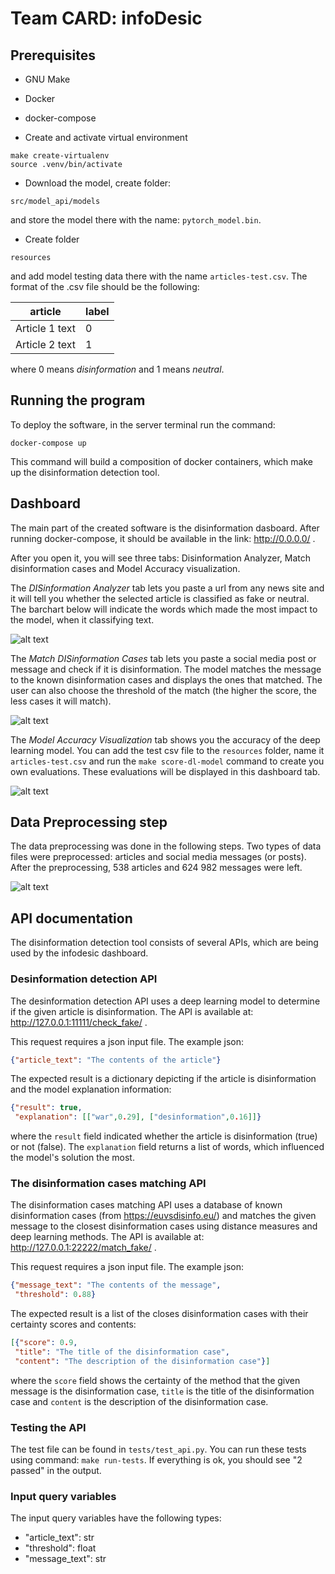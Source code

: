 # Team CARD: infoDesic

## Prerequisites
- GNU Make
- Docker
- docker-compose

- Create and activate virtual environment

```
make create-virtualenv
source .venv/bin/activate
```

- Download the model, create folder:
```
src/model_api/models
```
and store the model there with the name: `pytorch_model.bin`.

- Create folder
```
resources
```
and add model testing data there with the name `articles-test.csv`. The format of the .csv file should be the following:

| article         | label    |
| --------------- | -------- |
| Article 1 text  | 0        |
| Article 2 text  | 1        |

where 0 means *disinformation* and 1 means *neutral*.

## Running the program

To deploy the software, in the server terminal run the command:
```
docker-compose up
```

This command will build a composition of docker containers, which make up the disinformation detection tool.

## Dashboard

The main part of the created software is the disinformation dasboard. After running docker-compose, it should be available in the link: http://0.0.0.0/ . 


After you open it, you will see three tabs: Disinformation Analyzer, Match disinformation cases and Model Accuracy visualization. 

The *DISinformation Analyzer* tab lets you paste a url from any news site and it will tell you whether the selected article is classified as fake or neutral. The barchart below will indicate the words which made the most impact to the model, when it classifying text.

![alt text](img/tab1.png "Dashboard tab1")

The *Match DISinformation Cases* tab lets you paste a social media post or message and check if it is disinformation. The model matches the message to the known disinformation cases and displays the ones that matched. The user can also choose the threshold of the match (the higher the score, the less cases it will match).

![alt text](img/tab2.png "Dashboard tab2")

The *Model Accuracy Visualization* tab shows you the accuracy of the deep learning model. You can add the test csv file to the `resources` folder, name it `articles-test.csv` and run the `make score-dl-model` command to create you own evaluations. These evaluations will be displayed in this dashboard tab.

![alt text](img/tab3.png "Dashboard tab3")

## Data Preprocessing step

The data preprocessing was done in the following steps. Two types of data files were preprocessed: articles and social media messages (or posts). After the preprocessing, 538 articles and 624 982 messages were left.

![alt text](img/preprocessing.png "Data preprocessing")

## API documentation

The disinformation detection tool consists of several APIs, which are being used by the infodesic dashboard.

### Desinformation detection API

The desinformation detection API uses a deep learning model to determine if the given article is disinformation. The API is available at: http://127.0.0.1:11111/check_fake/ .

This request requires a json input file. The example json:
```json
{"article_text": "The contents of the article"}
```

The expected result is a dictionary depicting if the article is disinformation and the model explanation information:
```json
{"result": true,
 "explanation": [["war",0.29], ["desinformation",0.16]]}
```

where the `result` field indicated whether the article is disinformation (true) or not (false). The `explanation` field returns a list of words, which influenced the model's solution the most.

### The disinformation cases matching API

The disinformation cases matching API uses a database of known disinformation cases (from https://euvsdisinfo.eu/) and matches the given message to the closest disinformation cases using distance measures and deep learning methods. The API is available at: http://127.0.0.1:22222/match_fake/ .

This request requires a json input file. The example json:
```json
{"message_text": "The contents of the message",
 "threshold": 0.88}
```

The expected result is a list of the closes disinformation cases with their certainty scores and contents:
```json
[{"score": 0.9,
 "title": "The title of the disinformation case",
 "content": "The description of the disinformation case"}]
```

where the `score` field shows the certainty of the method that the given message is the disinformation case, `title` is the title of the disinformation case and `content` is the description of the disinformation case.


### Testing the API

The test file can be found in `tests/test_api.py`. You can run these tests using command: `make run-tests`. If everything is ok, you should see "2 passed" in the output.

### Input query variables

The input query variables have the following types:

- "article_text": str
- "threshold": float
- "message_text": str
